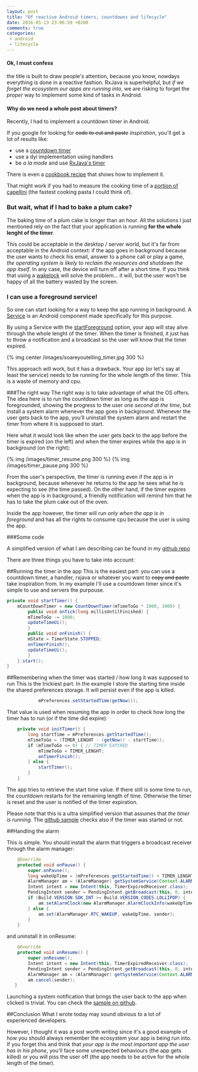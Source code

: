```yaml
---
layout: post
title: "Of reactive Android timers, countdowns and lifecycle"
date: 2016-05-13 23:06:59 +0200
comments: true
categories: 
 - android
 - lifecycle 
---
```


#### Ok, I must confess
the title is built to draw people's attention, because you know, nowdays everything is done in a reactive fashion. RxJava is superhelpful, but *if we forget the ecosystem our apps are running into*, we are risking to forget the _proper_ way to implement some kind of tasks in Android. 


#### Why do we need a whole post about timers?
Recently, I had to implement a countdown timer in Android.

If you google for looking for ~~code to cut and paste~~ _inspiration_, you'll get a lot of results like:

 - use a [countdown timer](https://developer.android.com/reference/android/os/CountDownTimer.html)
 - use a dyi implementation using handlers
 - be _a la mode_ and use [RxJava's timer](http://reactivex.io/documentation/operators/timer.html)

There is even a [cookbook recipe](https://androidcookbook.com/Recipe.seam;jsessionid=DF53064E03C7505C4EBF727E56E0728E?recipeId=1205) that shows how to implement it.

That might work if you had to measure the cooking time of a [portion of capellini](http://www.bettycrocker.com/how-to/tipslibrary/charts-timetables-measuring/timetable-cooking-pasta) (the fastest cooking pasta I could think of).

### But wait, what if I had to bake a plum cake?
The baking time of a plum cake is longer than an hour. All the solutions I just mentioned rely on the fact that your application is running **for the whole lenght of the timer**. 

This could be acceptable in the desktop / server world, but it's far from acceptable in the Android context: if the app goes in background because the user wants to check his email, answer to a phone call or play a game, *the operating system is likely to reclaim the resources and shutdown the app itself*. In any case, the device will turn off after a short time. If you think that using a [wakelock](https://developer.android.com/training/scheduling/wakelock.html) will solve the problem... it will, but the user won't be happy of all the battery wasted by the screen.

### I can use a foreground service!
So one can start looking for a way to keep the app running in background. A [Service](https://developer.android.com/guide/components/services.html) is an Android component made specifically for this purpose. 

By using a Service with the [startForeground](https://developer.android.com/guide/components/services.html#Foreground) option, your app will stay alive through the whole lenght of the timer. When the timer is finished, it just has to throw a notification and a broadcast so the user will know that the timer expired.

{% img center /images/soareyoutelling_timer.jpg 300 %}

This approach will work, but it has a drawback. Your app (or let's say at least the service) needs to be running for the whole length of the timer. This is a waste of memory and cpu.

###The right way
The right way is to take advantage of what the OS offers. The idea here is to run the countdown timer as long as the app is foregrounded, showing the progress to the user _one second at the time_, but install a system alarm whenever the app goes in background. Whenever the user gets back to the app, you'll uninstall the system alarm and restart the timer from where it is supposed to start.

Here what it would look like when the user gets back to the app before the timer is expired (on the left) and when the timer expires while the app is in background (on the right):

{% img /images/timer_resume.png 300 %} {% img /images/timer_pause.png 300 %}

From the user's perspective, the timer is running even if the app is in background, because whenever he returns to the app he sees what he is expecting to see (the time passed). On the other hand, if the timer expires when the app is in background, a friendly notification will remind him that he has to take the plum cake out of the oven.

Inside the app however, the timer will run *only when the app is in foreground* and has all the rights to consume cpu because the user is using the app.


###Some code

A simplified version of what I am describing can be found in my [github repo](https://github.com/fedepaol/AndroidTimerSample)

There are three things you have to take into account:

##Running the timer in the app
This is the easiest part: you can use a countdown timer, a handler, rxjava or whatever you want to ~~copy and paste~~ take inspiration from.
In my example I'll use a countdown timer since it's simple to use and servers the purpouse.

```java
private void startTimer() {
    mCountDownTimer = new CountDownTimer(mTimeToGo * 1000, 1000) {
	    public void onTick(long millisUntilFinished) {
		mTimeToGo -= 1000;
		updateTimeUi();
	    }
	    public void onFinish() {
		mState = TimerState.STOPPED;
		onTimerFinish();
		updateTimeUi();
	    }
    }.start();
}
```

##Remembering when the timer was started / how long it was supposed to run
This is the trickiest part.
In the example I store the starting time inside the shared preferences storage. It will persist even if the app is killed.

```java
            mPreferences.setStartedTime(getNow());
```

That value is used when resuming the app in order to check how long the timer has to run (or if the time did expire):

```java
    private void initTimer() {
        long startTime = mPreferences.getStartedTime();
        mTimeToGo = (TIMER_LENGHT - (getNow() - startTime));
        if (mTimeToGo <= 0) { // TIMER EXPIRED
            mTimeToGo = TIMER_LENGHT;
            onTimerFinish();
        } else {
            startTimer();
        }
    }
```

The app tries to retrieve the start time value. If there still is  some time to run, the countdown restarts for the remaining length of time. Otherwise the timer is reset and the user is notified of the timer expiration.

Please note that this is a ultra simplified version that assumes that _the timer is running_. The [github sample](https://github.com/fedepaol/AndroidTimerSample) checks also if the timer was started or not.

##Handling the alarm

This is simple. You should install the alarm that triggers a broadcast receiver through the alarm manager:

```java
    @Override
    protected void onPause() {
        super.onPause();
        long wakeUpTime = (mPreferences.getStartedTime() + TIMER_LENGHT) * 1000;
        AlarmManager am = (AlarmManager) getSystemService(Context.ALARM_SERVICE);
        Intent intent = new Intent(this, TimerExpiredReceiver.class);
        PendingIntent sender = PendingIntent.getBroadcast(this, 0, intent, PendingIntent.FLAG_CANCEL_CURRENT);
        if (Build.VERSION.SDK_INT >= Build.VERSION_CODES.LOLLIPOP) {
            am.setAlarmClock(new AlarmManager.AlarmClockInfo(wakeUpTime, sender), sender);
        } else {
            am.set(AlarmManager.RTC_WAKEUP, wakeUpTime, sender);
        }
    }
```

and uninstall it in onResume:

```java
    @Override
    protected void onResume() {
        super.onResume();
        Intent intent = new Intent(this, TimerExpiredReceiver.class);
        PendingIntent sender = PendingIntent.getBroadcast(this, 0, intent, PendingIntent.FLAG_CANCEL_CURRENT);
        AlarmManager am = (AlarmManager) getSystemService(Context.ALARM_SERVICE);
        am.cancel(sender);
   }
```

Launching a system notification that brings the user back to the app when clicked is trivial. You can check the [sample on github](https://github.com/fedepaol/AndroidTimerSample).


##Conclusion
What I wrote today may sound obvious to a lot of experienced developers.

However, I thought it was a post worth writing since it's a good example of how you should always remember the ecosystem your app is being run into.
If you forget this and think that *your app is the most important app the user has in his phone*, you'll face some unexpected behaviours (the app gets killed) or you will piss the user off (the app needs to be active for the whole length of the timer).

